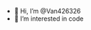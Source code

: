 - 👋 Hi, I’m @Van426326
- 👀 I’m interested in code


<!---
Van426326/Van426326 is a ✨ special ✨ repository because its `README.md` (this file) appears on your GitHub profile.
You can click the Preview link to take a look at your changes.
--->

